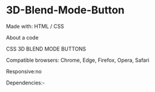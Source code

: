 # 3D-Blend-Mode-Button

Made with: HTML / CSS

About a code

CSS 3D BLEND MODE BUTTONS

Compatible browsers: Chrome, Edge, Firefox, Opera, Safari

Responsive:no

Dependencies:-
